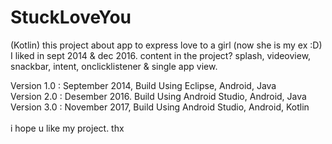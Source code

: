 # StuckLoveYou
(Kotlin) this project about app to express love to a girl (now she is my ex :D) I liked in sept 2014 &amp; dec 2016. content in the project? splash, videoview, snackbar, intent, onclicklistener &amp; single app view.

Version 1.0 : September 2014, Build Using Eclipse, Android, Java<br>Version 2.0 : Desember 2016. Build Using Android Studio, Android, Java<br>Version 3.0 : November 2017, Build Using Android Studio, Android, Kotlin<br><br>i hope u like my project. thx
